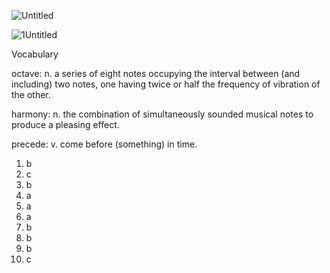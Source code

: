 ![Untitled](https://github.com/jeuneseven/ReadingNotes/assets/8426758/69f0a2e3-6a49-49db-ab69-cf4b17cc652d)

![1Untitled](https://github.com/jeuneseven/ReadingNotes/assets/8426758/ebce45ce-3c58-4b31-b213-aa5225e93314)

Vocabulary

octave: n. a series of eight notes occupying the interval between (and including) two notes, one having twice or half the frequency of vibration of the other.

harmony: n. the combination of simultaneously sounded musical notes to produce a pleasing effect.

precede: v. come before (something) in time.

1. b
2. c
3. b
4. a
5. a
6. a
7. b
8. b
9. b
10. c
